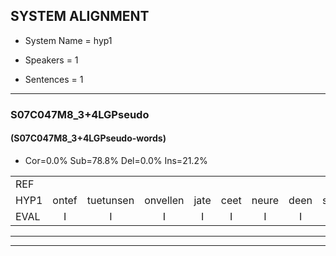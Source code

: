 
## SYSTEM ALIGNMENT

- System Name = hyp1

- Speakers = 1

- Sentences = 1

---

### S07C047M8_3+4LGPseudo

#### (S07C047M8_3+4LGPseudo-words)

- Cor=0.0%	Sub=78.8%	Del=0.0%	Ins=21.2%

|  |  |  |  |  |  |  |  |  |  |  |  |  |  |  |  |  |  |  |  |  |  |  |  |  |  |  |  |  |  |  |  |  |  |  |  |  |  |  |  |  |  |  |  |  |  |  |  |  |  |  |  |  |  |  |  |  |  |  |  |  |  |  |  |  |  |  |
|:--- |:---:|:---:|:---:|:---:|:---:|:---:|:---:|:---:|:---:|:---:|:---:|:---:|:---:|:---:|:---:|:---:|:---:|:---:|:---:|:---:|:---:|:---:|:---:|:---:|:---:|:---:|:---:|:---:|:---:|:---:|:---:|:---:|:---:|:---:|:---:|:---:|:---:|:---:|:---:|:---:|:---:|:---:|:---:|:---:|:---:|:---:|:---:|:---:|:---:|:---:|:---:|:---:|:---:|:---:|:---:|:---:|:---:|:---:|:---:|:---:|:---:|:---:|:---:|:---:|:---:|:---:|
| REF |  |  |  |  |  |  |  |  |  |  |  |  |  |  | ometuif | toejietsen | * | oonwijlen | jattesiet | nurudien | stoenydaas | deuveltek | * | juitonie | gevijdel | sidowaan | spekkeraai | * | wachteniek | * | verpierik | nappegreeuw | mantaroen | * | schielendaspen | crobeklunker | * | kabbestepen | verwarig | * | ooiebiekje | fandelig | jalekrewen | smoralij | zeekvlachine | kanaroe | * | toineetlijgen | meitsegrok | * | kantelogsten | * | ondermind | choporatie | zennebral | * | ijraspangen | blottenduuf | girdofhaalder | * | tobbermoeit | poentalschouden | havedil | verbrakkertje | * | * |
| HYP1 | ontef | tuetunsen | onvellen | jate | ceet | neure | deen | stou | i | in | das | de | veltek | ju | tonnie | ge | rijdel | cidoan | speera | i | wachtuik | verpirik | napreeuw | mataron | roen | schilendaspen | schro | schobel | lunker | kabestelden | verweing | ohebja | vx | duling | jalekem | smoal | li | zj | vlokainu | kan | naru | tone | leen | me | seiffrook | cuntolog | stinen | ondermiend | shopet | zin | baral | r | rabom | en | belot | en | duf | girduf | hader | er | tobermut | bonalasqouden | haetdil | vrbate | vek | haeen |
| EVAL | I | I | I | I | I | I | I | I | I | I | I | I | I | I | S | S | S | S | S | S | S | S | S | S | S | S | S | S | S | S | S | S | S | S | S | S | S | S | S | S | S | S | S | S | S | S | S | S | S | S | S | S | S | S | S | S | S | S | S | S | S | S | S | S | S | S |
---

---
